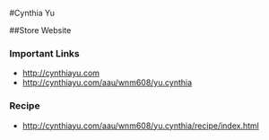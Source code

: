 #Cynthia Yu

##Store Website 

### Important Links 

- http://cynthiayu.com
- http://cynthiayu.com/aau/wnm608/yu.cynthia

### Recipe

- http://cynthiayu.com/aau/wnm608/yu.cynthia/recipe/index.html
